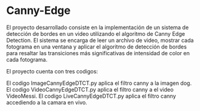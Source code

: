 # Canny-Edge
 El proyecto desarrollado consiste en la implementación de un sistema de detección de
 bordes en un video utilizando el algoritmo de Canny Edge Detection. El sistema se encarga
 de leer un archivo de video, mostrar cada fotograma en una ventana y aplicar el algoritmo
 de detección de bordes para resaltar las transiciones más significativas de intensidad de
 color en cada fotograma.

El proyecto cuenta con tres codigos:

 El codigo ImageCannyEdgeDTCT.py aplica el filtro canny a la imagen dog.
 El codigo VideoCannyEdgeDTCT.py aplica el filtro canny a el video VideoMessi.
 El codigo LiveCannyEdgeDTCT.py aplica el filtro canny accediendo a la camara en vivo.
